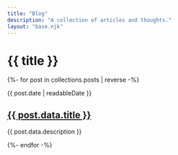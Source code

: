 ```yaml
---
title: "Blog"
description: "A collection of articles and thoughts."
layout: "base.njk"
---
```

<h1 class="text-5xl font-extrabold text-fuchsia-400 mb-8">{{ title }}</h1>

<div class="space-y-8">
  {%- for post in collections.posts | reverse -%}
    <div class="p-6 bg-gray-900 rounded-lg">
      <p class="text-sm text-gray-400">{{ post.date | readableDate }}</p>
      <h2 class="text-3xl font-bold mt-2">
        <a href="{{ post.url }}" class="text-fuchsia-400 hover:underline">{{ post.data.title }}</a>
      </h2>
      <p class="mt-4 text-gray-300">{{ post.data.description }}</p>
    </div>
  {%- endfor -%}
</div>